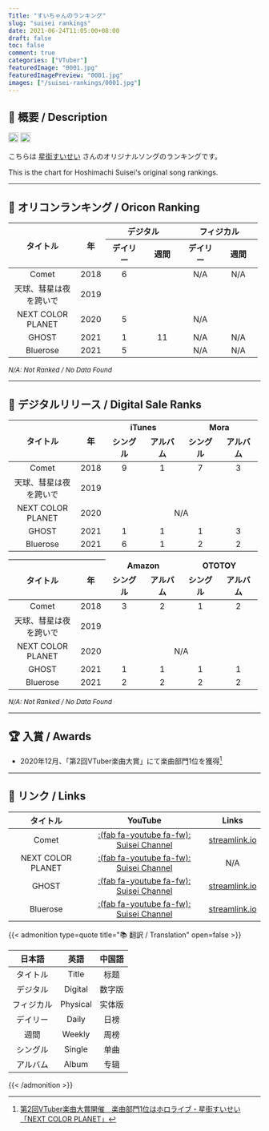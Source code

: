 ```yaml
---
Title: "すいちゃんのランキング"
slug: "suisei rankings"
date: 2021-06-24T11:05:00+08:00
draft: false
toc: false
comment: true
categories: ["VTuber"]
featuredImage: "0001.jpg"
featuredImagePreview: "0001.jpg"
images: ["/suisei-rankings/0001.jpg"]
---
```


## :memo: 概要 / Description

<a href="https://twitter.com/suisei_hosimati"><img src="https://img.shields.io/badge/Twitter-@suisei__hosimati-0075bd?style=flat-square&logo=twitter" height="20"></img></a> <a href="https://www.youtube.com/channel/UC5CwaMl1eIgY8h02uZw7u8A"><img src="https://img.shields.io/badge/YouTube-Suisei%20Channel-d40000?style=flat-square&logo=youtube" height="20"></img></a>

こちらは [星街すいせい](https://twitter.com/suisei_hosimati) さんのオリジナルソングのランキングです。

This is the chart for Hoshimachi Suisei's original song rankings.

<!--more-->

---

## 🌟 オリコンランキング / Oricon Ranking

<table>
	<colgroup span="6"></colgroup>
	<thead>
	<tr>
		<th rowspan=2 align="center" valign=middle width=120pt><b>タイトル</b></th>
		<th rowspan=2 align="center" valign=middle width=20pt><b>年</b></th>
		<th colspan=2 align="center" valign=middle><b>デジタル</b></th>
		<th colspan=2 align="center" valign=middle><b>フィジカル</b></th>
	</tr>
	<tr>
		<th align="center" valign=middle width=60pt><b>デイリー</b></th>
		<th align="center" valign=middle width=60pt><b>週間</b></th>
		<th align="center" valign=middle width=60pt><b>デイリー</b></th>
		<th align="center" valign=middle width=60pt><b>週間</b></th>
	</tr>
	</thead>
	<tr>
		<td align="center" valign=middle>Comet</td>
		<td align="center" valign=middle>2018</td>
		<td align="center" valign=middle>6</td> <!--デジタル デイリー-->
		<td align="center" valign=middle></td> <!--デジタル 週間-->
		<td align="center" valign=middle>N/A</td> <!--フィジカル デイリー-->
		<td align="center" valign=middle>N/A</td> <!--フィジカル 週間-->
	</tr>
    <tr>
		<td align="center" valign=middle>天球、彗星は夜を跨いで</td>
		<td align="center" valign=middle>2019</td>
		<td align="center" valign=middle></td> <!--デジタル デイリー-->
		<td align="center" valign=middle></td> <!--デジタル 週間-->
		<td align="center" valign=middle></td> <!--フィジカル デイリー-->
		<td align="center" valign=middle></td> <!--フィジカル 週間-->
	</tr>
	<tr>
		<td align="center" valign=middle>NEXT COLOR PLANET</td>
		<td align="center" valign=middle>2020</td>
		<td align="center" valign=middle>5</td>
		<td align="center" valign=middle colspan=3>N/A</td>
	</tr>
	<tr>
		<td align="center" valign=middle>GHOST</td>
		<td align="center" valign=middle>2021</td>
		<td align="center" valign=middle>1</td> <!--デジタル デイリー-->
		<td align="center" valign=middle>11</td> <!--デジタル 週間-->
		<td align="center" valign=middle>N/A</td> <!--フィジカル デイリー-->
		<td align="center" valign=middle>N/A</td> <!--フィジカル 週間-->
	</tr>
	<tr>
		<td align="center" valign=middle>Bluerose</td>
		<td align="center" valign=middle>2021</td>
		<td align="center" valign=middle>5</td> <!--デジタル デイリー-->
		<td align="center" valign=middle></td> <!--デジタル 週間-->
		<td align="center" valign=middle>N/A</td> <!--フィジカル デイリー-->
		<td align="center" valign=middle>N/A</td> <!--フィジカル 週間-->
	</tr>
</table>

<font size="2">*N/A: Not Ranked / No Data Found*</font>

---

## 🌃 デジタルリリース / Digital Sale Ranks

<table>
	<colgroup span="6"></colgroup>
	<thead>
	<tr>
		<th rowspan=2 align="center" valign=middle width=120pt><b>タイトル</b></th>
		<th rowspan=2 align="center" valign=middle width=20pt><b>年</b></th>
		<th colspan=2 align="center" valign=middle><b>iTunes</b></th>
		<th colspan=2 align="center" valign=middle><b>Mora</b></th>
    </tr>
	<tr>
		<td align="center" valign=middle width=60pt><b>シングル</b></td>
		<td align="center" valign=middle width=60pt><b>アルバム</b></td>
		<td align="center" valign=middle width=60pt><b>シングル</b></td>
		<td align="center" valign=middle width=60pt><b>アルバム</b></td>
	</tr>
	</thead>
	<tr>
		<td align="center" valign=middle>Comet</td>
		<td align="center" valign=middle>2018</td>
		<td align="center" valign=middle>9</td> <!--iTunes シングル-->
		<td align="center" valign=middle>1</td> <!--iTunes アルバム-->
		<td align="center" valign=middle>7</td> <!--Mora シングル-->
		<td align="center" valign=middle>3</td> <!--Mora アルバム-->
	</tr>
    <tr>
		<td align="center" valign=middle>天球、彗星は夜を跨いで</td>
		<td align="center" valign=middle>2019</td>
		<td align="center" valign=middle></td> <!--iTunes シングル-->
		<td align="center" valign=middle></td> <!--iTunes アルバム-->
		<td align="center" valign=middle></td> <!--Mora シングル-->
		<td align="center" valign=middle></td> <!--Mora アルバム-->
	</tr>
	<tr>
		<td align="center" valign=middle>NEXT COLOR PLANET</td>
		<td align="center" valign=middle>2020</td>
		<td colspan=6 align="center" valign=middle>N/A</td>
	</tr>
	<tr>
		<td align="center" valign=middle>GHOST</td>
		<td align="center" valign=middle>2021</td>
		<td align="center" valign=middle>1</td> <!--iTunes シングル-->
		<td align="center" valign=middle>1</td> <!--iTunes アルバム-->
		<td align="center" valign=middle>1</td> <!--Mora シングル-->
		<td align="center" valign=middle>3</td> <!--Mora アルバム-->
	</tr>
	<tr>
		<td align="center" valign=middle>Bluerose</td>
		<td align="center" valign=middle>2021</td>
		<td align="center" valign=middle>6</td> <!--iTunes シングル-->
		<td align="center" valign=middle>1</td> <!--iTunes アルバム-->
		<td align="center" valign=middle>2</td> <!--Mora シングル-->
		<td align="center" valign=middle>2</td> <!--Mora アルバム-->
	</tr>
</table>

<table>
	<colgroup span="6"></colgroup>
	<thead>
	<tr>
		<th rowspan=2 align="center" valign=middle width=120pt><b>タイトル</b></td>
		<th rowspan=2 align="center" valign=middle width=20pt><b>年</b></td>
        <td colspan=2 align="center" valign=middle><b>Amazon</b></td>
		<td colspan=2 align="center" valign=middle><b>OTOTOY</b></td>
	</tr>
	<tr>
        <td align="center" valign=middle width=60pt><b>シングル</b></td>
		<td align="center" valign=middle width=60pt><b>アルバム</b></td>
		<td align="center" valign=middle width=60pt><b>シングル</b></td>
		<td align="center" valign=middle width=60pt><b>アルバム</b></td>
	</tr>
	</thead>
	<tr>
		<td align="center" valign=middle>Comet</td>
		<td align="center" valign=middle>2018</td>
        <td align="center" valign=middle>3</td> <!--Amazon シングル-->
		<td align="center" valign=middle>2</td> <!--Amazon アルバム-->
		<td align="center" valign=middle>1</td> <!--OTOTOY シングル-->
		<td align="center" valign=middle>2</td> <!--OTOTOY アルバム-->
	</tr>
    <tr>
		<td align="center" valign=middle>天球、彗星は夜を跨いで</td>
		<td align="center" valign=middle>2019</td>
        <td align="center" valign=middle></td> <!--Amazon シングル-->
		<td align="center" valign=middle></td> <!--Amazon アルバム-->
		<td align="center" valign=middle></td> <!--OTOTOY シングル-->
		<td align="center" valign=middle></td> <!--OTOTOY アルバム-->
	</tr>
	<tr>
		<td align="center" valign=middle>NEXT COLOR PLANET</td>
		<td align="center" valign=middle>2020</td>
		<td colspan=6 align="center" valign=middle>N/A</td>
	</tr>
	<tr>
		<td align="center" valign=middle>GHOST</td>
		<td align="center" valign=middle>2021</td>
        <td align="center" valign=middle>1</td> <!--Amazon シングル-->
		<td align="center" valign=middle>1</td> <!--Amazon アルバム-->
		<td align="center" valign=middle>1</td> <!--OTOTOY シングル-->
		<td align="center" valign=middle>1</td> <!--OTOTOY アルバム-->
	</tr>
	<tr>
		<td align="center" valign=middle>Bluerose</td>
		<td align="center" valign=middle>2021</td>
        <td align="center" valign=middle>2</td> <!--Amazon シングル-->
		<td align="center" valign=middle>2</td> <!--Amazon アルバム-->
		<td align="center" valign=middle>2</td> <!--OTOTOY シングル-->
		<td align="center" valign=middle>2</td> <!--OTOTOY アルバム-->
	</tr>
</table>

<font size="2">*N/A: Not Ranked / No Data Found*</font>

---

## :trophy: 入賞 / Awards

- 2020年12月、「第2回VTuber楽曲大賞」にて楽曲部門1位を獲得[^1]

---

## :link: リンク / Links

|タイトル|YouTube|Links|
|:----:|:--:|:----:|
|Comet|[:(fab fa-youtube fa-fw): Suisei Channel](https://www.youtube.com/watch?v=3cqV5BKJHyk)|[<i class="fas fa-meteor"></i> streamlink.io](https://suisei.streamlink.to/bluerose)|
|NEXT COLOR PLANET|[:(fab fa-youtube fa-fw): Suisei Channel](https://www.youtube.com/watch?v=vQHVGXdcqEQ)|N/A|
|GHOST|[:(fab fa-youtube fa-fw): Suisei Channel](https://www.youtube.com/watch?v=IKKar5SS29E)|[<i class="fas fa-ghost"></i> streamlink.io](https://suisei.streamlink.to/GHOST)|
|Bluerose|[:(fab fa-youtube fa-fw): Suisei Channel](https://www.youtube.com/watch?v=ZfDYRy17CBY)|[<i class="fas fa-meteor"></i> streamlink.io](https://suisei.streamlink.to/bluerose)|

{{< admonition type=quote title="📚 翻訳 / Translation" open=false >}}

|日本語|英語|中国語|
|:----:|:--:|:----:|
|タイトル|Title|标题|
|デジタル|Digital|数字版|
|フィジカル|Physical|实体版|
|デイリー|Daily|日榜|
|週間|Weekly|周榜|
|シングル|Single|单曲|
|アルバム|Album|专辑|

{{< /admonition >}}

[^1]: [第2回VTuber楽曲大賞開催　楽曲部門1位はホロライブ・星街すいせい「NEXT COLOR PLANET」](https://panora.tokyo/archives/14764)
